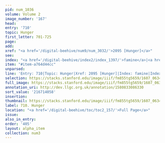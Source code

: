 ```yaml
---
pid: num_1036
volume: Volume 2
image_number: '167'
head:
entry: '710'
topic: Hunger
first_letter: 701-725
page:
add:
xref: "<a href='/digital-beehive/num9/num_3032/'>2095 [Hunger]</a>"
see:
index: "<a href='/digital-beehive/index2/index_1397/'>famine</a>|<a href='/digital-beehive/index2/index_1905/'>hunger</a>"
item: "#item-a764d44cc"
unparsed:
line: 'Entry: 710|Topic: Hunger|Xref: 2095 [Hunger]|Index: famine|Index: hunger|#item-a764d44cc'
selection: https://stacks.stanford.edu/image/iiif/fm855tg5659/1607_0634/384,4058,2869,849/full/0/default.jpg
full_image: https://stacks.stanford.edu/image/iiif/fm855tg5659/1607_0634/full/full/0/default.jpg
annotation_uri: http://dev.llgc.org.uk/annotation/1580833086330
sort_value: '216714058'
insertion:
thumbnail: https://stacks.stanford.edu/image/iiif/fm855tg5659/1607_0634/384,4058,600,180/250,/0/default.jpg
label: 710. Hunger
location: "<a href='/digital-beehive/toc/toc2_157/'>Full Page</a>"
issue:
also_in_entry:
order: '405'
layout: alpha_item
collection: num3
---
```


